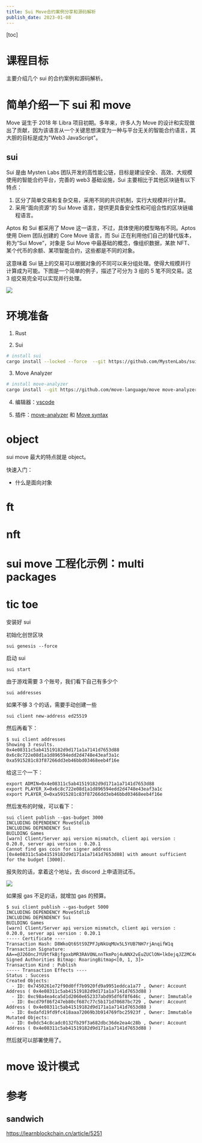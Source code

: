 ```yaml
---
title: Sui Move合约案例分享和源码解析
publish_date: 2023-01-08
---
```


[toc]

# 课程目标

主要介绍几个 sui 的合约案例和源码解析。

# 简单介绍一下 sui 和 move

Move 诞生于 2018 年 Libra 项目初期。多年来，许多人为 Move 的设计和实现做出了贡献，因为该语言从一个关键思想演变为一种与平台无关的智能合约语言，其大胆的目标是成为"Web3 JavaScript"。

## sui

Sui 是由 Mysten Labs 团队开发的高性能公链，目标是建设安全、高效、大规模使用的智能合约平台，完善的 web3 基础设施，Sui 主要相比于其他区块链有以下特点：

1. 区分了简单交易和复杂交易，采用不同的共识机制，实行大规模并行计算。
2. 采用“面向资源”的 Sui Move 语言，提供更具备安全性和可组合性的区块链编程语言。

Aptos 和 Sui 都采用了 Move 这一语言，不过，具体使用的模型略有不同。Aptos 使用 Diem 团队创建的 Core Move 语言，而 Sui 正在利用他们自己的替代版本，称为“Sui Move”，对象是 Sui Move 中最基础的概念，像组织数据，某款 NFT、某个代币的余额、某项智能合约，这些都是不同的对象。

这意味着 Sui 链上的交易可以根据对象的不同可以来分组处理。使得大规模并行计算成为可能。下图是一个简单的例子，描述了可分为 3 组的 5 笔不同交易。这 3 组交易完全可以实现并行处理。

![](https://raw.githubusercontent.com/zhenfeng-zhu/pic-go/main/202301101000459.png)

# 环境准备

1. Rust

2. Sui

```bash
# install sui
cargo install --locked --force  --git https://github.com/MystenLabs/sui.git --branch devnet sui
```

3. Move Analyzer

```bash
# install move-analyzer
cargo install --git https://github.com/move-language/move move-analyzer --locked --force
```

4. 编辑器：[vscode](https://code.visualstudio.com/)

5. 插件：[move-analyzer](https://marketplace.visualstudio.com/items?itemName=move.move-analyzer) 和 [Move syntax](https://marketplace.visualstudio.com/items?itemName=damirka.move-syntax)

# object

sui move 最大的特点就是 object。

快速入门：

- 什么是面向对象

# ft

# nft

# sui move 工程化示例：multi packages

# tic toe

安装好 sui

初始化创世区块

```
sui genesis --force
```

启动 sui

```
sui start
```

由于游戏需要 3 个账号，我们看下自己有多少个

```
sui addresses
```

如果不够 3 个的话，需要手动创建一些

```
sui client new-address ed25519
```

然后再看下：

```
$ sui client addresses
Showing 3 results.
0x4e08311c5ab41519182d9d171a1a7141d7653d88
0x6c8c722e08d1a1d896594edd2d4748e43eaf3a1c
0xa5915281c83f87266dd3eb46bbd03468eeb4f16e
```

给这三个一下：

```
export ADMIN=0x4e08311c5ab41519182d9d171a1a7141d7653d88
export PLAYER_X=0x6c8c722e08d1a1d896594edd2d4748e43eaf3a1c
export PLAYER_O=0xa5915281c83f87266dd3eb46bbd03468eeb4f16e
```

然后发布的时候，可以看下：

```
sui client publish --gas-budget 3000
INCLUDING DEPENDENCY MoveStdlib
INCLUDING DEPENDENCY Sui
BUILDING Games
[warn] Client/Server api version mismatch, client api version : 0.20.0, server api version : 0.20.1
Cannot find gas coin for signer address [0x4e08311c5ab41519182d9d171a1a7141d7653d88] with amount sufficient for the budget [3000].
```

报失败的话，拿着这个地址，去 discord 上申请测试币。

![](https://raw.githubusercontent.com/zhenfeng-zhu/pic-go/main/202301082251225.png)

如果报 gas 不足的话，就增加 gas 的预算。

```
$ sui client publish --gas-budget 5000
INCLUDING DEPENDENCY MoveStdlib
INCLUDING DEPENDENCY Sui
BUILDING Games
[warn] Client/Server api version mismatch, client api version : 0.20.0, server api version : 0.20.1
----- Certificate ----
Transaction Hash: D8WkoQt6StS9ZPFJpNkUqMUx5L5YUB7NH7rjAnqifW1q
Transaction Signature: AA==@J26OncJYU9tfkBjfgoxbMR3RAVONLnnTkmPoj4uNNX2vEuZUClON+lkOejqJZ2MC4eL3/T4BUI0ewBVBI+GmAA==@YSkiAxvMhUVWjVy+w4aPmHjieRPuwI5NmsCR/3ceLBw=
Signed Authorities Bitmap: RoaringBitmap<[0, 1, 3]>
Transaction Kind : Publish
----- Transaction Effects ----
Status : Success
Created Objects:
  - ID: 0x7450261e72f90d0ff7b9920fd9a9951eddca1a77 , Owner: Account Address ( 0x4e08311c5ab41519182d9d171a1a7141d7653d88 )
  - ID: 0xc98a4ea4ca5d1d2060e652337abd95df6f8f646c , Owner: Immutable
  - ID: 0xcd79f86f247eb80cf687c77c5b171d70687bc729 , Owner: Account Address ( 0x4e08311c5ab41519182d9d171a1a7141d7653d88 )
  - ID: 0xdafd19fd9fc418aaa72069b3b914769fbc25923f , Owner: Immutable
Mutated Objects:
  - ID: 0x0dc54c8cadc0132fb29f3a682dbc36de2ea4c28b , Owner: Account Address ( 0x4e08311c5ab41519182d9d171a1a7141d7653d88 )
```

然后就可以部署使用了。

# move 设计模式

# 参考

## sandwich

https://learnblockchain.cn/article/5251
